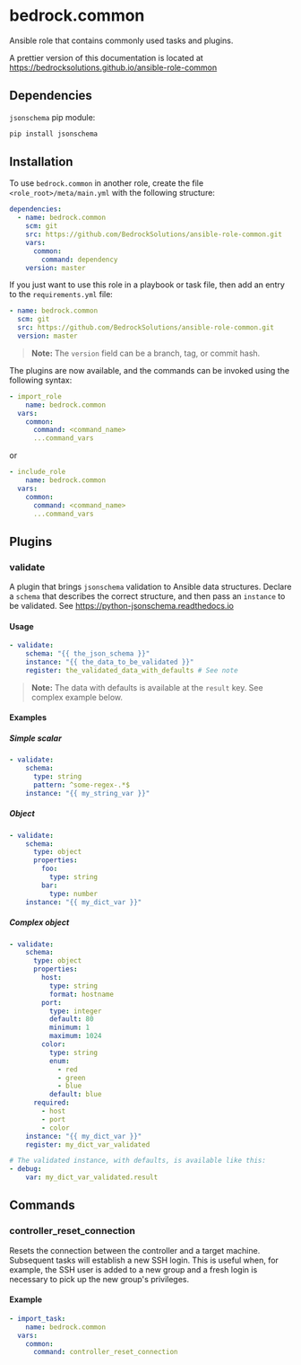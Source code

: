 # bedrock.common

Ansible role that contains commonly used tasks and plugins.

A prettier version of this documentation is located at 
https://bedrocksolutions.github.io/ansible-role-common
 
## Dependencies

`jsonschema` pip module: 
```bash
pip install jsonschema
```

## Installation

To use `bedrock.common` in another role, create the file 
`<role_root>/meta/main.yml` with the following structure:

```yaml
dependencies:
  - name: bedrock.common
    scm: git
    src: https://github.com/BedrockSolutions/ansible-role-common.git
    vars:
      common:
        command: dependency
    version: master
```

If you just want to use this role in a playbook or task file, then
add an entry to the `requirements.yml` file:

```yaml
- name: bedrock.common
  scm: git
  src: https://github.com/BedrockSolutions/ansible-role-common.git
  version: master
```
>__Note:__ The `version` field can be a branch, tag, or commit hash.

The plugins are now available, and the commands can be invoked using
the following syntax:

```yaml
- import_role
    name: bedrock.common
  vars:
    common:
      command: <command_name>
      ...command_vars
```

or

```yaml
- include_role
    name: bedrock.common
  vars:
    common:
      command: <command_name>
      ...command_vars
```

## Plugins

### __validate__

A plugin that brings `jsonschema` validation to Ansible
data structures. Declare a `schema` that describes the correct 
structure, and then pass an `instance` to be validated. See
https://python-jsonschema.readthedocs.io

#### Usage

```yaml
- validate:
    schema: "{{ the_json_schema }}"
    instance: "{{ the_data_to_be_validated }}"
    register: the_validated_data_with_defaults # See note
```

>__Note:__ The data with defaults is available at the `result` key.
See complex example below.

#### Examples

##### Simple scalar

```yaml
- validate:
    schema:
      type: string
      pattern: ^some-regex-.*$
    instance: "{{ my_string_var }}"
```

##### Object

```yaml
- validate:
    schema:
      type: object
      properties:
        foo:
          type: string
        bar:
          type: number
    instance: "{{ my_dict_var }}"
```

##### Complex object

```yaml
- validate:
    schema:
      type: object
      properties:
        host:
          type: string
          format: hostname
        port:
          type: integer
          default: 80
          minimum: 1
          maximum: 1024
        color:
          type: string
          enum:
            - red
            - green
            - blue
          default: blue
      required:
        - host
        - port
        - color
    instance: "{{ my_dict_var }}"
    register: my_dict_var_validated

# The validated instance, with defaults, is available like this:
- debug:
    var: my_dict_var_validated.result
```

## Commands

### __controller_reset_connection__

Resets the connection between the controller and a target machine.
Subsequent tasks will establish a new SSH login. This is useful when,
for example, the SSH user is added to a new group and a fresh login is
necessary to pick up the new group's privileges.

#### Example

```yaml
- import_task:
    name: bedrock.common
  vars:
    common:
      command: controller_reset_connection
```
